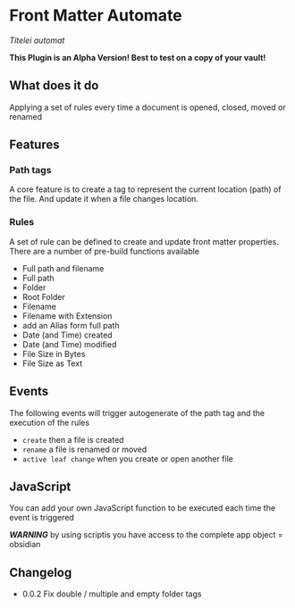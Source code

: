 # Front Matter Automate
*Titelei automat*

**This Plugin is an Alpha Version! Best to test on a copy of your vault!**

## What does it do

Applying a set of rules every time a document is opened, closed, moved or renamed

## Features

### Path tags
A core feature is to create a tag to represent the current location (path) of the file. And update it when a file changes location.

### Rules
A set of rule can be defined to create and update front matter properties.
There are a number of pre-build functions available

* Full path and filename
* Full path
* Folder
* Root Folder
* Filename
* Filename with Extension
* add an Alias form full path
* Date (and Time) created
* Date (and Time) modified
* File Size in Bytes
* File Size as Text

## Events

The following events will trigger autogenerate of the path tag and the execution of the rules

- `create` then a file is created
- `rename` a file is renamed or moved
- `active leaf change` when you create or open another file

## JavaScript

You can add your own JavaScript function to be executed each time the event is triggered

***WARNING*** by using scriptis you have access to the complete app object = obsidian 

## Changelog

* 0.0.2 Fix double / multiple and empty folder tags